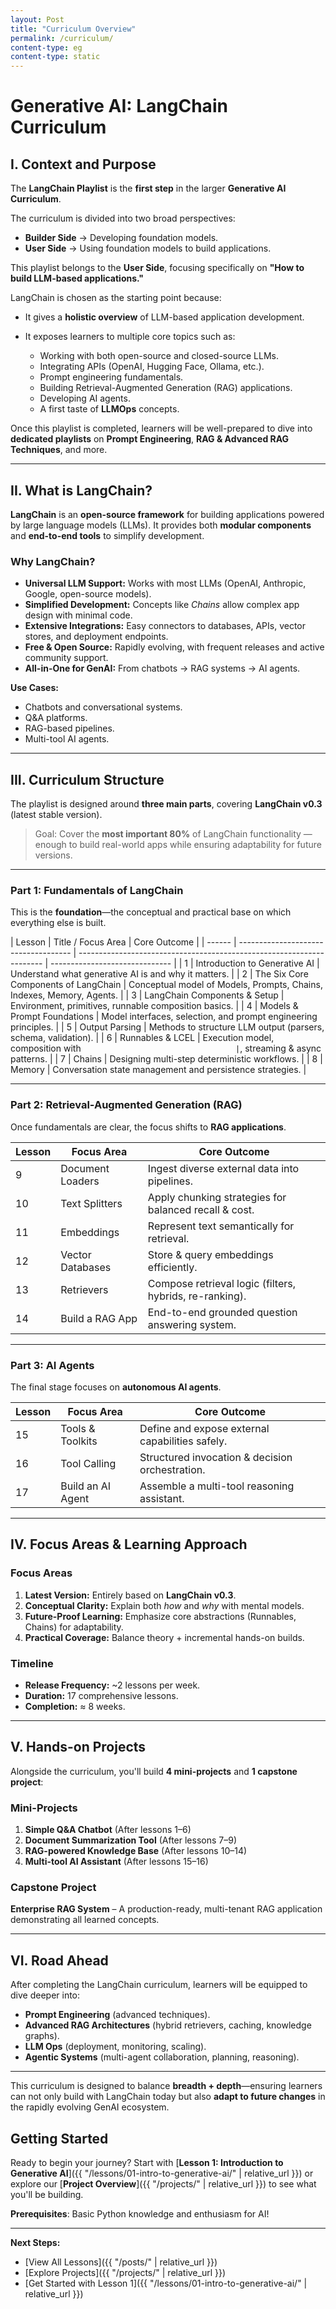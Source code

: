 ```yaml
---
layout: Post
title: "Curriculum Overview"
permalink: /curriculum/
content-type: eg
content-type: static
---
```


# Generative AI: LangChain Curriculum

## I. Context and Purpose

The **LangChain Playlist** is the **first step** in the larger **Generative AI Curriculum**.

The curriculum is divided into two broad perspectives:

- **Builder Side** → Developing foundation models.
- **User Side** → Using foundation models to build applications.

This playlist belongs to the **User Side**, focusing specifically on **"How to build LLM-based applications."**

LangChain is chosen as the starting point because:

- It gives a **holistic overview** of LLM-based application development.
- It exposes learners to multiple core topics such as:

  - Working with both open-source and closed-source LLMs.
  - Integrating APIs (OpenAI, Hugging Face, Ollama, etc.).
  - Prompt engineering fundamentals.
  - Building Retrieval-Augmented Generation (RAG) applications.
  - Developing AI agents.
  - A first taste of **LLMOps** concepts.

Once this playlist is completed, learners will be well-prepared to dive into **dedicated playlists** on **Prompt Engineering**, **RAG & Advanced RAG Techniques**, and more.

---

## II. What is LangChain?

**LangChain** is an **open-source framework** for building applications powered by large language models (LLMs). It provides both **modular components** and **end-to-end tools** to simplify development.

### Why LangChain?

- **Universal LLM Support:** Works with most LLMs (OpenAI, Anthropic, Google, open-source models).
- **Simplified Development:** Concepts like _Chains_ allow complex app design with minimal code.
- **Extensive Integrations:** Easy connectors to databases, APIs, vector stores, and deployment endpoints.
- **Free & Open Source:** Rapidly evolving, with frequent releases and active community support.
- **All-in-One for GenAI:** From chatbots → RAG systems → AI agents.

**Use Cases:**

- Chatbots and conversational systems.
- Q&A platforms.
- RAG-based pipelines.
- Multi-tool AI agents.

---

## III. Curriculum Structure

The playlist is designed around **three main parts**, covering **LangChain v0.3** (latest stable version).

> Goal: Cover the **most important 80%** of LangChain functionality — enough to build real-world apps while ensuring adaptability for future versions.

---

### Part 1: Fundamentals of LangChain

This is the **foundation**—the conceptual and practical base on which everything else is built.

| Lesson | Title / Focus Area                   | Core Outcome                                                          |
| ------ | ------------------------------------ | --------------------------------------------------------------------- | ------------------------------ |
| 1      | Introduction to Generative AI        | Understand what generative AI is and why it matters.                  |
| 2      | The Six Core Components of LangChain | Conceptual model of Models, Prompts, Chains, Indexes, Memory, Agents. |
| 3      | LangChain Components & Setup         | Environment, primitives, runnable composition basics.                 |
| 4      | Models & Prompt Foundations          | Model interfaces, selection, and prompt engineering principles.       |
| 5      | Output Parsing                       | Methods to structure LLM output (parsers, schema, validation).        |
| 6      | Runnables & LCEL                     | Execution model, composition with `                                   | `, streaming & async patterns. |
| 7      | Chains                               | Designing multi-step deterministic workflows.                         |
| 8      | Memory                               | Conversation state management and persistence strategies.             |

---

### Part 2: Retrieval-Augmented Generation (RAG)

Once fundamentals are clear, the focus shifts to **RAG applications**.

| Lesson | Focus Area       | Core Outcome                                            |
| ------ | ---------------- | ------------------------------------------------------- |
| 9      | Document Loaders | Ingest diverse external data into pipelines.            |
| 10     | Text Splitters   | Apply chunking strategies for balanced recall & cost.   |
| 11     | Embeddings       | Represent text semantically for retrieval.              |
| 12     | Vector Databases | Store & query embeddings efficiently.                   |
| 13     | Retrievers       | Compose retrieval logic (filters, hybrids, re-ranking). |
| 14     | Build a RAG App  | End-to-end grounded question answering system.          |

---

### Part 3: AI Agents

The final stage focuses on **autonomous AI agents**.

| Lesson | Focus Area        | Core Outcome                                    |
| ------ | ----------------- | ----------------------------------------------- |
| 15     | Tools & Toolkits  | Define and expose external capabilities safely. |
| 16     | Tool Calling      | Structured invocation & decision orchestration. |
| 17     | Build an AI Agent | Assemble a multi-tool reasoning assistant.      |

---

## IV. Focus Areas & Learning Approach

### Focus Areas

1. **Latest Version:** Entirely based on **LangChain v0.3**.
2. **Conceptual Clarity:** Explain both _how_ and _why_ with mental models.
3. **Future-Proof Learning:** Emphasize core abstractions (Runnables, Chains) for adaptability.
4. **Practical Coverage:** Balance theory + incremental hands-on builds.

### Timeline

- **Release Frequency:** ~2 lessons per week.
- **Duration:** 17 comprehensive lessons.
- **Completion:** ≈ 8 weeks.

---

## V. Hands-on Projects

Alongside the curriculum, you'll build **4 mini-projects** and **1 capstone project**:

### Mini-Projects

1. **Simple Q&A Chatbot** (After lessons 1–6)
2. **Document Summarization Tool** (After lessons 7–9)
3. **RAG-powered Knowledge Base** (After lessons 10–14)
4. **Multi-tool AI Assistant** (After lessons 15–16)

### Capstone Project

**Enterprise RAG System** – A production-ready, multi-tenant RAG application demonstrating all learned concepts.

---

## VI. Road Ahead

After completing the LangChain curriculum, learners will be equipped to dive deeper into:

- **Prompt Engineering** (advanced techniques).
- **Advanced RAG Architectures** (hybrid retrievers, caching, knowledge graphs).
- **LLM Ops** (deployment, monitoring, scaling).
- **Agentic Systems** (multi-agent collaboration, planning, reasoning).

---

This curriculum is designed to balance **breadth + depth**—ensuring learners can not only build with LangChain today but also **adapt to future changes** in the rapidly evolving GenAI ecosystem.

## Getting Started

Ready to begin your journey? Start with [**Lesson 1: Introduction to Generative AI**]({{ "/lessons/01-intro-to-generative-ai/" | relative_url }}) or explore our [**Project Overview**]({{ "/projects/" | relative_url }}) to see what you'll be building.

**Prerequisites**: Basic Python knowledge and enthusiasm for AI!

---

**Next Steps:**

- [View All Lessons]({{ "/posts/" | relative_url }})
- [Explore Projects]({{ "/projects/" | relative_url }})
- [Get Started with Lesson 1]({{ "/lessons/01-intro-to-generative-ai/" | relative_url }})
